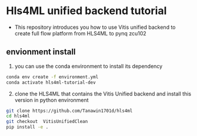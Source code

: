 # Hls4ML unified backend tutorial
- This repository introduces you how to use Vitis unified backend to create full flow platform from HLS4ML to pynq zcu102


## envionment install 
1. you can use the conda environment to install its dependency

```bash
conda env create -f environment.yml
conda activate hls4ml-tutorial-dev
```
2. clone the HLS4ML that contains the Vitis Unified backend and install this version in python environment

```bash
git clone https://github.com/Tanawin1701d/hls4ml
cd hls4ml
git checkout  VitisUnifiedClean
pip install -e .
```